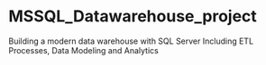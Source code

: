# MSSQL_Datawarehouse_project
Building a modern data warehouse with SQL Server Including ETL Processes, Data Modeling and Analytics
